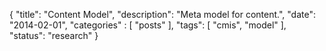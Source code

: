 {
    "title": "Content Model",
    "description": "Meta model for content.",
    "date": "2014-02-01",
    "categories" : [
    	 "posts"
    ],
    "tags": [ "cmis", "model" ],
    "status": "research"
}
